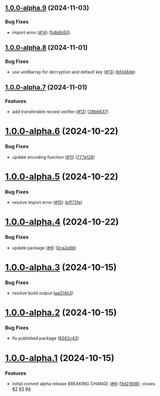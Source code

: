 ## [1.0.0-alpha.9](https://github.com/TrustVC/trustvc/compare/v1.0.0-alpha.8...v1.0.0-alpha.9) (2024-11-03)


### Bug Fixes

* import error ([#14](https://github.com/TrustVC/trustvc/issues/14)) ([5db6b50](https://github.com/TrustVC/trustvc/commit/5db6b504595a6e71985cadc26db4cbc5c1d58bcc))

## [1.0.0-alpha.8](https://github.com/TrustVC/trustvc/compare/v1.0.0-alpha.7...v1.0.0-alpha.8) (2024-11-01)


### Bug Fixes

* use uint8array for decryption and default key ([#13](https://github.com/TrustVC/trustvc/issues/13)) ([bfd48de](https://github.com/TrustVC/trustvc/commit/bfd48de51b59d68be05fb941c4c4fc3c58f7b17a))

## [1.0.0-alpha.7](https://github.com/TrustVC/trustvc/compare/v1.0.0-alpha.6...v1.0.0-alpha.7) (2024-11-01)


### Features

* add transferable record verifier ([#12](https://github.com/TrustVC/trustvc/issues/12)) ([28b6637](https://github.com/TrustVC/trustvc/commit/28b663747853d8d2aaae2eff88d496a580e3e607))

# [1.0.0-alpha.6](https://github.com/TrustVC/trustvc/compare/v1.0.0-alpha.5...v1.0.0-alpha.6) (2024-10-22)


### Bug Fixes

* update encoding function ([#11](https://github.com/TrustVC/trustvc/issues/11)) ([777e128](https://github.com/TrustVC/trustvc/commit/777e128683c89b2b05d658c8a86ed4c45f372a56))

# [1.0.0-alpha.5](https://github.com/TrustVC/trustvc/compare/v1.0.0-alpha.4...v1.0.0-alpha.5) (2024-10-22)


### Bug Fixes

* resolve import error ([#10](https://github.com/TrustVC/trustvc/issues/10)) ([b1f72fe](https://github.com/TrustVC/trustvc/commit/b1f72fe91aa1c334e7a0328838a4ffe28245ad56))

# [1.0.0-alpha.4](https://github.com/TrustVC/trustvc/compare/v1.0.0-alpha.3...v1.0.0-alpha.4) (2024-10-22)


### Bug Fixes

* update package ([#9](https://github.com/TrustVC/trustvc/issues/9)) ([0ca2a6b](https://github.com/TrustVC/trustvc/commit/0ca2a6b087f6883e5b39fabe80231d71269b58c1))

# [1.0.0-alpha.3](https://github.com/TrustVC/trustvc/compare/v1.0.0-alpha.2...v1.0.0-alpha.3) (2024-10-15)


### Bug Fixes

* resolve build output ([aa214b3](https://github.com/TrustVC/trustvc/commit/aa214b3587a3af086e45f170e617569b8bd58f1b))

# [1.0.0-alpha.2](https://github.com/TrustVC/trustvc/compare/v1.0.0-alpha.1...v1.0.0-alpha.2) (2024-10-15)


### Bug Fixes

* fix published package ([8362c43](https://github.com/TrustVC/trustvc/commit/8362c43c502a0284239633797486ba7e1550bbe8))

# [1.0.0-alpha.1](https://github.com/TrustVC/trustvc/compare/v0.0.0...v1.0.0-alpha.1) (2024-10-15)


### Features

* initial commit alpha release BREAKING CHANGE ([#6](https://github.com/TrustVC/trustvc/issues/6)) ([9d21698](https://github.com/TrustVC/trustvc/commit/9d2169870fc38fd246786b992ec563f28a1ef421)), closes [#2](https://github.com/TrustVC/trustvc/issues/2) [#3](https://github.com/TrustVC/trustvc/issues/3) [#4](https://github.com/TrustVC/trustvc/issues/4)
